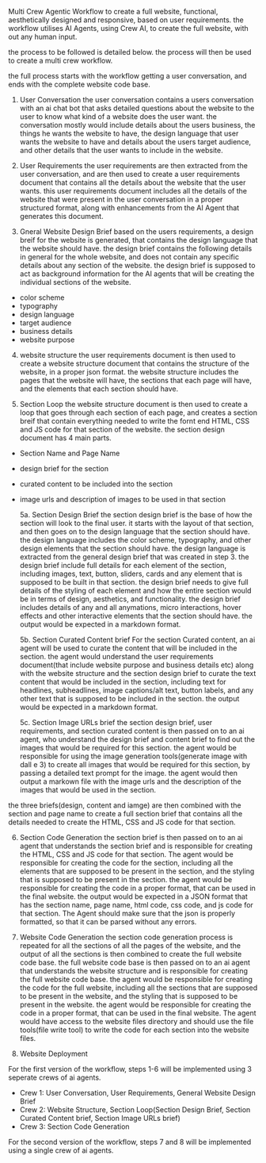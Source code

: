 Multi Crew Agentic Workflow to create a full website, functional, aesthetically designed and responsive, based on user requirements. the workflow utilises AI Agents, using Crew AI, to create the full website, with out any human input.

the process to be followed is detailed below. the process will then be used to create a multi crew workflow.

the full process starts with the workflow getting a user conversation, and ends with the complete website code base.

1. User Conversation
   the user conversation contains a users conversation with an ai chat bot that asks detailed questions about the website to the user to know what kind of a website does the user want. the conversation mostly would include details about the users business, the things he wants the website to have, the design language that user wants the website to have and details about the users target audience, and other details that the user wants to include in the website.

2. User Requirements
   the user requirements are then extracted from the user conversation, and are then used to create a user requirements document that contains all the details about the website that the user wants. this user requirements document includes all the details of the website that were present in the user conversation in a proper structured format, along with enhancements from the AI Agent that generates this document.

3. Gneral Website Design Brief
   based on the users requirements, a design breif for the website is generated, that contains the design language that the website should have.
   the design brief contains the following details in general for the whole website, and does not contain any specific details about any section of the website. the design brief is supposed to act as background information for the AI agents that will be creating the individual sections of the website.

- color scheme
- typography
- design language
- target audience
- business details
- website purpose

4. website structure
   the user requirements document is then used to create a website structure document that contains the structure of the website, in a proper json format. the website structure includes the pages that the website will have, the sections that each page will have, and the elements that each section should have.

5. Section Loop
   the website structure document is then used to create a loop that goes through each section of each page, and creates a section breif that contain everything needed to write the fornt end HTML, CSS and JS code for that section of the website.
   the section design document has 4 main parts.

- Section Name and Page Name
- design brief for the section
- curated content to be included into the section
- image urls and description of images to be used in that section

  5a. Section Design Brief
  the section design brief is the base of how the section will look to the final user. it starts with the layout of that section, and then goes on to the design language that the section should have. the design language includes the color scheme, typography, and other design elements that the section should have. the design language is extracted from the general design brief that was created in step 3. the design brief include full details for each element of the section, including images, text, button, sliders, cards and any element that is supposed to be built in that section. the design brief needs to give full details of the styling of each element and how the entire section would be in terms of design, aesthetics, and functionality.
  the design brief includes details of any and all anymations, micro interactions, hover effects and other interactive elements that the section should have.
  the output would be expected in a markdown format.

  5b. Section Curated Content brief
  For the section Curated content, an ai agent will be used to curate the content that will be included in the section. the agent would understand the user requirements document(that include website purpose and business details etc) along with the website structure and the section design brief to curate the text content that would be included in the section, including text for headlines, subheadlines, image captions/alt text, button labels, and any other text that is supposed to be included in the section. the output would be expected in a markdown format.

  5c. Section Image URLs brief
  the section design brief, user requirements, and section curated content is then passed on to an ai agent, who understand the design brief and content brief to find out the images that would be required for this section. the agent would be responsible for using the image generation tools(generate image with dall e 3) to create all images that would be required for this section, by passing a detailed text prompt for the image. the agent would then output a markown file with the image urls and the description of the images that would be used in the section.

the three briefs(design, content and iamge) are then combined with the section and page name to create a full section brief that contains all the details needed to create the HTML, CSS and JS code for that section.

6. Section Code Generation
   the section brief is then passed on to an ai agent that understands the section brief and is responsible for creating the HTML, CSS and JS code for that section. The agent would be responsible for creating the code for the section, including all the elements that are supposed to be present in the section, and the styling that is supposed to be present in the section. the agent would be responsible for creating the code in a proper format, that can be used in the final website. the output would be expected in a JSON format that has the section name, page name, html code, css code, and js code for that section. The Agent should make sure that the json is properly formatted, so that it can be parsed without any errors.

7. Website Code Generation
   the section code generation process is repeated for all the sections of all the pages of the website, and the output of all the sections is then combined to create the full website code base. the full website code base is then passed on to an ai agent that understands the website structure and is responsible for creating the full website code base. the agent would be responsible for creating the code for the full website, including all the sections that are supposed to be present in the website, and the styling that is supposed to be present in the website. the agent would be responsible for creating the code in a proper format, that can be used in the final website. The agent would have access to the website files directory and should use the file tools(file write tool) to write the code for each section into the website files.

8. Website Deployment

For the first version of the workflow, steps 1-6 will be implemented using 3 seperate crews of ai agents.

- Crew 1: User Conversation, User Requirements, General Website Design Brief
- Crew 2: Website Structure, Section Loop(Section Design Brief, Section Curated Content brief, Section Image URLs brief)
- Crew 3: Section Code Generation

For the second version of the workflow, steps 7 and 8 will be implemented using a single crew of ai agents.
